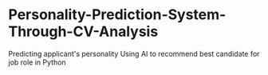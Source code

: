 # Personality-Prediction-System-Through-CV-Analysis
Predicting applicant's personality Using AI to recommend best candidate for job role in Python
